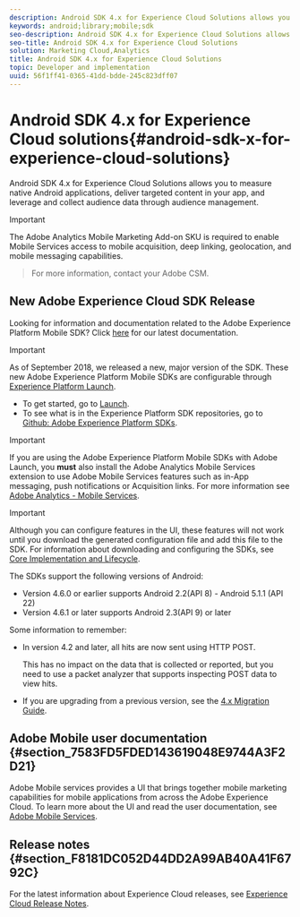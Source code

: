 ```yaml
---
description: Android SDK 4.x for Experience Cloud Solutions allows you to measure native Android applications, deliver targeted content in your app, and leverage and collect audience data through audience management.
keywords: android;library;mobile;sdk
seo-description: Android SDK 4.x for Experience Cloud Solutions allows you to measure native Android applications, deliver targeted content in your app, and leverage and collect audience data through audience management.
seo-title: Android SDK 4.x for Experience Cloud Solutions
solution: Marketing Cloud,Analytics
title: Android SDK 4.x for Experience Cloud Solutions
topic: Developer and implementation
uuid: 56f1ff41-0365-41dd-bdde-245c823dff07
---
```


# Android SDK 4.x for Experience Cloud solutions{#android-sdk-x-for-experience-cloud-solutions}

Android SDK 4.x for Experience Cloud Solutions allows you to measure native Android applications, deliver targeted content in your app, and leverage and collect audience data through audience management.

>[!IMPORTANT]
>
>The Adobe Analytics Mobile Marketing Add-on SKU is required to enable Mobile Services access to mobile acquisition, deep linking, geolocation, and mobile messaging capabilities.

>For more information, contact your Adobe CSM.

## New Adobe Experience Cloud SDK Release

Looking for information and documentation related to the Adobe Experience Platform Mobile SDK? Click [here](https://aep-sdks.gitbook.io/docs/) for our latest documentation.

>[!IMPORTANT]
>
>As of September 2018, we released a new, major version of the SDK. These new Adobe Experience Platform Mobile SDKs are configurable through [Experience Platform Launch](https://www.adobe.com/experience-platform/launch.html).

* To get started, go to [Launch](https://launch.adobe.com/).
* To see what is in the Experience Platform SDK repositories, go to [Github: Adobe Experience Platform SDKs](https://github.com/Adobe-Marketing-Cloud/acp-sdks).

>[!IMPORTANT]
>
> If you are using the Adobe Experience Platform Mobile SDKs with Adobe Launch, you **must** also install the Adobe Analytics Mobile Services extension to use Adobe Mobile Services features such as in-App messaging, push notifications or Acquisition links. For more information see [Adobe Analytics - Mobile Services](https://aep-sdks.gitbook.io/docs/using-mobile-extensions/adobe-analytics-mobile-services).

>[!IMPORTANT]
>
>Although you can configure features in the UI, these features will not work until you download the generated configuration file and add this file to the SDK. For information about downloading and configuring the SDKs, see [Core Implementation and Lifecycle](/help/android/getting-started/dev-qs.md).

The SDKs support the following versions of Android:

* Version 4.6.0 or earlier supports Android 2.2(API 8) - Android 5.1.1 (API 22) 
* Version 4.6.1 or later supports Android 2.3(API 9) or later

Some information to remember:

* In version 4.2 and later, all hits are now sent using HTTP POST.

  This has no impact on the data that is collected or reported, but you need to use a packet analyzer that supports inspecting POST data to view hits.

* If you are upgrading from a previous version, see the [4.x Migration Guide](/help/android/getting-started/migration-v3.md).

## Adobe Mobile user documentation {#section_7583FD5FDED143619048E9744A3F2D21}

Adobe Mobile services provides a UI that brings together mobile marketing capabilities for mobile applications from across the Adobe Experience Cloud. To learn more about the UI and read the user documentation, see [Adobe Mobile Services](https://marketing.adobe.com/resources/help/en_US/mobile/).

## Release notes {#section_F8181DC052D44DD2A99AB40A41F6792C}

For the latest information about Experience Cloud releases, see [Experience Cloud Release Notes](https://marketing.adobe.com/resources/help/en_US/whatsnew/). 
